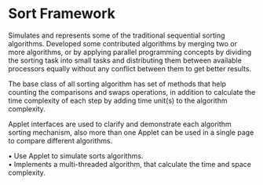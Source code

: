 # Sort Framework

Simulates and represents some of the traditional sequential sorting algorithms. Developed some contributed algorithms by merging two or more algorithms, or by applying parallel programming concepts by dividing the sorting task into small tasks and distributing them between available processors equally without any conflict between them to get better results.

The base class of all sorting algorithm has set of methods that help counting the comparisons and swaps operations, in addition to calculate the time complexity of each step by adding time unit(s) to the algorithm complexity.

Applet interfaces are used to clarify and demonstrate each algorithm sorting mechanism, also more than one Applet can be used in a single page to compare different algorithms.

•	Use Applet to simulate sorts algorithms.   
•	Implements a multi-threaded algorithm, that calculate the time and space complexity.
